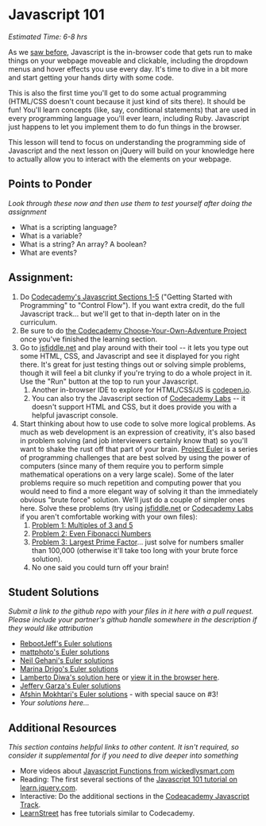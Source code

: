 # Javascript 101
*Estimated Time: 6-8 hrs*

As we [saw before](http://skillcrush.com/2012/04/05/javascript/), Javascript is the in-browser code that gets run to make things on your webpage moveable and clickable, including the dropdown menus and hover effects you use every day.  It's time to dive in a bit more and start getting your hands dirty with some code.

This is also the first time you'll get to do some actual programming (HTML/CSS doesn't count because it just kind of sits there).  It should be fun!  You'll learn concepts (like, say, conditional statements) that are used in every programming language you'll ever learn, including Ruby.  Javascript just happens to let you implement them to do fun things in the browser.

This lesson will tend to focus on understanding the programming side of Javascript and the next lesson on jQuery will build on your knowledge here to actually allow you to interact with the elements on your webpage.

## Points to Ponder

*Look through these now and then use them to test yourself after doing the assignment*

* What is a scripting language?
* What is a variable?
* What is a string? An array? A boolean?
* What are events?

## Assignment:
1. Do [Codecademy's Javascript Sections 1-5](http://www.codecademy.com/tracks/javascript) ("Getting Started with Programming" to "Control Flow"). If you want extra credit, do the full Javascript track... but we'll get to that in-depth later on in the curriculum.
2. Be sure to do [the Codecademy Choose-Your-Own-Adventure Project](http://www.codecademy.com/courses/javascript-beginner-en-x9DnD/0/1) once you've finished the learning section.
3. Go to [jsfiddle.net](http://jsfiddle.net/) and play around with their tool -- it lets you type out some HTML, CSS, and Javascript and see it displayed for you right there.  It's great for just testing things out or solving simple problems, though it will feel a bit clunky if you're trying to do a whole project in it.  Use the "Run" button at the top to run your Javascript.
    1. Another in-browser IDE to explore for HTML/CSS/JS is [codepen.io](http://codepen.io/).
    2. You can also try the Javascript section of [Codecademy Labs](http://labs.codecademy.com/) -- it doesn't support HTML and CSS, but it does provide you with a helpful javascript console.
4. Start thinking about how to use code to solve more logical problems. As much as web development is an expression of creativity, it's also based in problem solving (and job interviewers certainly know that) so you'll want to shake the rust off that part of your brain.  [Project Euler](http://projecteuler.net/) is a series of programming challenges that are best solved by using the power of computers (since many of them require you to perform simple mathematical operations on a very large scale).  Some of the later problems require so much repetition and computing power that you would need to find a more elegant way of solving it than the immediately obvious "brute force" solution.  We'll just do a couple of simpler ones here.  Solve these problems (try using [jsfiddle.net](http://jsfiddle.net/) or [Codecademy Labs](http://labs.codecademy.com/) if you aren't comfortable working with your own files):
    1. [Problem 1: Multiples of 3 and 5](http://projecteuler.net/problem=1)
    2. [Problem 2: Even Fibonacci Numbers](http://projecteuler.net/problem=2)
    3. [Problem 3: Largest Prime Factor](http://projecteuler.net/problem=3)... just solve for numbers smaller than 100,000 (otherwise it'll take too long with your brute force solution).
    4. No one said you could turn off your brain!

## Student Solutions

*Submit a link to the github repo with your files in it here with a pull request.  Please include your partner's github handle somewhere in the description if they would like attribution*

* [RebootJeff's Euler solutions](https://github.com/RebootJeff/myOdinProject/tree/master/odin.js.project_euler)
* [mattphoto's Euler solutions](https://github.com/mattphoto/ProjectEuler)
* [Neil Gehani's Euler solutions](https://github.com/ngehani/htmlcss/tree/master/js)
* [Marina Drigo's Euler solutions](https://github.com/mousterian/OdinProject/tree/master/euler_problems)
* [Lamberto Diwa's solution here](https://github.com/LambertoD/odin_curricullum/tree/master/javascript/js) or [view it in the browser here](http://htmlpreview.github.io/?https://github.com/LambertoD/odin_curricullum/blob/master/javascript/index.html).
* [Jeffery Garza's Euler solutions](https://github.com/jgarza/odin-project-studies/tree/master/javascript/project_euler)
* [Afshin Mokhtari's Euler solutions](https://github.com/afshinator/playground/tree/master/EulerProjectSolutions) - with special sauce on #3!
* *Your solutions here...*

## Additional Resources

*This section contains helpful links to other content. It isn't required, so consider it supplemental for if you need to dive deeper into something*


* More videos about [Javascript Functions from wickedlysmart.com](http://wickedlysmart.com/learning-javascript-functions-part-2/)
* Reading: The first several sections of the [Javascript 101 tutorial on learn.jquery.com](http://learn.jquery.com/javascript-101/).
* Interactive: Do the additional sections in the [Codeacademy Javascript Track](http://www.codecademy.com/tracks/javascript).
* [LearnStreet](http://learnstreet.com) has free tutorials similar to Codecademy.
